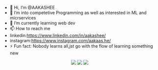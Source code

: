 - 👋 Hi, I’m @AAKASHEE
- 👀 I’m into competetive Programming as well as interested in ML and micrservices
- 🌱 I’m currently learning  web dev 
- 📫 How to reach me
- linkedin:https://www.linkedin.com/in/aakashee/
- instagram:https://www.instagram.com/aakaas.he/
- ⚡ Fun fact: Nobody learns all,jst go with the flow of learning something new

<!---
AAKASHEE/AAKASHEE is a ✨ special ✨ repository because its `README.md` (this file) appears on your GitHub profile.
You can click the Preview link to take a look at your changes.
--->
<p align="center">
     <img src="https://skillicons.dev/icons?i=cpp,python,java"/>
    <img src="https://skillicons.dev/icons?i=js,ts,nextjs,react,go,mongodb,postgres"/> 
    <img src="https://skillicons.dev/icons?i=git,github"/>
   </p>

